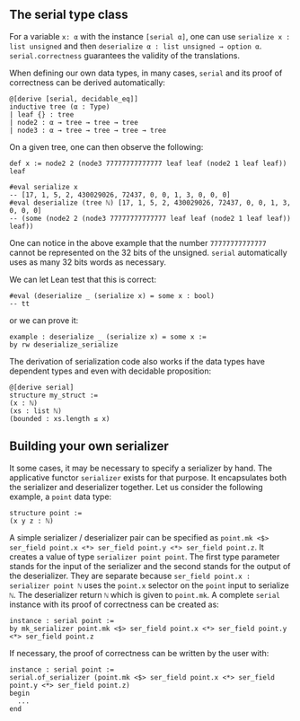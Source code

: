 
## The serial type class

For a variable `x: α` with the instance `[serial α]`, one can use
`serialize x : list unsigned` and then `deserialize α : list unsigned
→ option α`. `serial.correctness` guarantees the validity of the
translations.

When defining our own data types, in many cases, `serial` and its
proof of correctness can be derived automatically:

```lean
@[derive [serial, decidable_eq]]
inductive tree (α : Type)
| leaf {} : tree
| node2 : α → tree → tree → tree
| node3 : α → tree → tree → tree → tree
```

On a given tree, one can then observe the following:

```lean
def x := node2 2 (node3 77777777777777 leaf leaf (node2 1 leaf leaf)) leaf

#eval serialize x
-- [17, 1, 5, 2, 430029026, 72437, 0, 0, 1, 3, 0, 0, 0]
#eval deserialize (tree ℕ) [17, 1, 5, 2, 430029026, 72437, 0, 0, 1, 3, 0, 0, 0]
-- (some (node2 2 (node3 77777777777777 leaf leaf (node2 1 leaf leaf)) leaf))
```

One can notice in the above example that the number `77777777777777`
cannot be represented on the 32 bits of the unsigned. `serial`
automatically uses as many 32 bits words as necessary.

We can let Lean test that this is correct:

```lean
#eval (deserialize _ (serialize x) = some x : bool)
-- tt
```

or we can prove it:

```lean
example : deserialize _ (serialize x) = some x :=
by rw deserialize_serialize
```

The derivation of serialization code also works if the data types have
dependent types and even with decidable proposition:

```lean
@[derive serial]
structure my_struct :=
(x : ℕ)
(xs : list ℕ)
(bounded : xs.length ≤ x)
```

## Building your own serializer

It some cases, it may be necessary to specify a serializer by
hand. The applicative functor `serializer` exists for that purpose. It
encapsulates both the serializer and deserializer together. Let us
consider the following example, a `point` data type:

```lean
structure point :=
(x y z : ℕ)
```

A simple serializer / deserializer pair can be specified as `point.mk
<$> ser_field point.x <*> ser_field point.y <*> ser_field point.z`. It
creates a value of type `serializer point point`. The first type
parameter stands for the input of the serializer and the second stands
for the output of the deserializer. They are separate because
`ser_field point.x : serializer point ℕ` uses the `point.x` selector
on the `point` input to serialize `ℕ`. The deserializer return `ℕ`
which is given to `point.mk`. A complete `serial` instance with its
proof of correctness can be created as:

```lean
instance : serial point :=
by mk_serializer point.mk <$> ser_field point.x <*> ser_field point.y <*> ser_field point.z
```

If necessary, the proof of correctness can be written by the user
with:

```lean
instance : serial point :=
serial.of_serializer (point.mk <$> ser_field point.x <*> ser_field point.y <*> ser_field point.z)
begin
  ...
end
```
